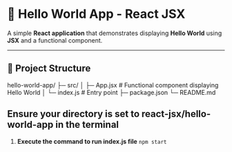 # 👋 Hello World App - React JSX

A simple **React application** that demonstrates displaying **Hello World** using **JSX** and a functional component.

---

## 📁 Project Structure

hello-world-app/
├─ src/
│ ├─ App.jsx # Functional component displaying Hello World
│ └─ index.js # Entry point
├─ package.json
└─ README.md


## Ensure your directory is set to react-jsx/hello-world-app in the terminal

1. **Execute the command to run index.js file**
```npm start```